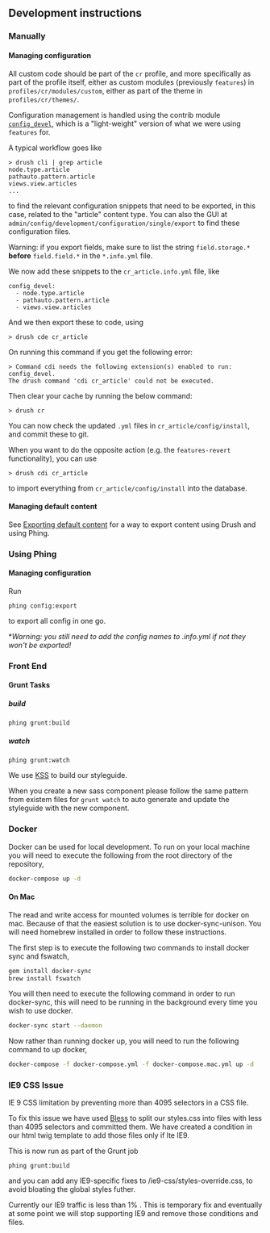 ## Development instructions

### Manually

#### Managing configuration

All custom code should be part of the `cr` profile, and more specifically as part of the profile itself, either as custom modules (previously `features`) in `profiles/cr/modules/custom`, either as part of the theme in `profiles/cr/themes/`.

Configuration management is handled using the contrib module [`config_devel`](http://drupal.org/project/config_devel), which is a "light-weight" version of what we were using `features` for.

A typical workflow goes like

	> drush cli | grep article
	node.type.article
	pathauto.pattern.article
	views.view.articles
	...

to find the relevant configuration snippets that need to be exported, in this case, related to the "article" content type. You can also the GUI at `admin/config/development/configuration/single/export` to find these configuration files.

Warning: if you export fields, make sure to list the string `field.storage.*` **before** `field.field.*` in the `*.info.yml` file.

We now add these snippets to the `cr_article.info.yml` file, like

	config_devel:
  	  - node.type.article
  	  - pathauto.pattern.article
  	  - views.view.articles

And we then export these to code, using

	> drush cde cr_article

On running this command if you get the following error:

	> Command cdi needs the following extension(s) enabled to run: config_devel.
	The drush command 'cdi cr_article' could not be executed.

Then clear your cache by running the below command:

	> drush cr

You can now check the updated `.yml` files in `cr_article/config/install`, and commit these to git.

When you want to do the opposite action (e.g. the `features-revert` functionality), you can use

	> drush cdi cr_article

to import everything from `cr_article/config/install` into the database.

#### Managing default content

See [Exporting default content](default-content.md) for a way to export content using Drush and using Phing.

### Using Phing

#### Managing configuration

Run

	phing config:export

to export all config in one go.

**Warning: you still need to add the config names to *.info.yml if not they won't be exported!**

### Front End

#### Grunt Tasks

##### build

`phing grunt:build`

##### watch

`phing grunt:watch`

We use [KSS](https://github.com/kss-node/kss/blob/spec/SPEC.md) to build our styleguide.

When you create a new sass component please follow the same pattern from existem files for `grunt watch` to auto generate and update the styleguide with the new component.

### Docker
Docker can be used for local development. To run on your local machine you will need to execute the following from the root directory of the repository,

```bash
docker-compose up -d
```

#### On Mac
The read and write access for mounted volumes is terrible for docker on mac. Because of that the easiest solution is to use docker-sync-unison. You will need homebrew installed in order to follow these instructions.

The first step is to execute the following two commands to install docker sync and fswatch,

```bash
gem install docker-sync
brew install fswatch
```

You will then need to execute the following command in order to run docker-sync, this will need to be running in the background every time you wish to use docker.

```bash
docker-sync start --daemon
```
Now rather than running docker up, you will need to run the following command to up docker,

```bash
docker-compose -f docker-compose.yml -f docker-compose.mac.yml up -d
```

### IE9 CSS Issue

IE 9 CSS limitation by preventing more than 4095 selectors in a CSS file.

To fix this issue we have used [Bless](http://blesscss.com/) to split our styles.css into files with less than 4095 selectors and committed them. We have created a condition in our html twig template to add those files only if lte IE9.

This is now run as part of the Grunt job

	phing grunt:build

and you can add any IE9-specific fixes to /ie9-css/styles-override.css, to avoid bloating the global styles futher.

Currently our IE9 traffic is less than 1% . This is temporary fix and eventually at some point we will stop supporting IE9 and remove those conditions and files.
